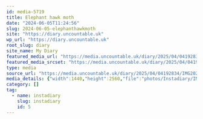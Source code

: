 ```yaml
---
id: media-5719
title: Elephant hawk moth
date: "2024-06-05T11:24:56"
slug: 2024-06-05-elephanthawkmoth
site: "https://diary.uncountable.uk"
wp_url: "https://diary.uncountable.uk"
root_slug: diary
site_name: My Diary
featured_media_url: "https://media.uncountable.uk/diary/2025/04/04192834/IMG20240605122456-scaled.webp"
featured_media_srcset: "https://media.uncountable.uk/diary/2025/04/04192834/IMG20240605122456-169x300.webp 169w, https://media.uncountable.uk/diary/2025/04/04192834/IMG20240605122456-576x1024.webp 576w, https://media.uncountable.uk/diary/2025/04/04192834/IMG20240605122456-150x150.webp 150w, https://media.uncountable.uk/diary/2025/04/04192834/IMG20240605122456-360x640.webp 360w, https://media.uncountable.uk/diary/2025/04/04192834/IMG20240605122456-scaled.webp 1440w"
type: media
source_url: "https://media.uncountable.uk/diary/2025/04/04192834/IMG20240605122456-scaled.webp"
media_details: {"width":1440,"height":2560,"file":"photos/Instadiary/IMG20240605122456-scaled.webp","filesize":250884,"sizes":{"medium":{"file":"IMG20240605122456-169x300.webp","width":169,"height":300,"filesize":20728,"mime_type":"image/webp","source_url":"https://media.uncountable.uk/diary/2025/04/04192834/IMG20240605122456-169x300.webp"},"large":{"file":"IMG20240605122456-576x1024.webp","width":576,"height":1024,"filesize":91324,"mime_type":"image/webp","source_url":"https://media.uncountable.uk/diary/2025/04/04192834/IMG20240605122456-576x1024.webp"},"thumbnail":{"file":"IMG20240605122456-150x150.webp","width":150,"height":150,"filesize":10292,"mime_type":"image/webp","source_url":"https://media.uncountable.uk/diary/2025/04/04192834/IMG20240605122456-150x150.webp"},"mobwidth":{"file":"IMG20240605122456-360x640.webp","width":360,"height":640,"filesize":55926,"mime_type":"image/webp","source_url":"https://media.uncountable.uk/diary/2025/04/04192834/IMG20240605122456-360x640.webp"},"full":{"file":"IMG20240605122456-scaled.webp","width":1440,"height":2560,"mime_type":"image/webp","source_url":"https://media.uncountable.uk/diary/2025/04/04192834/IMG20240605122456-scaled.webp"}},"image_meta":{"aperture":"0","credit":"","camera":"","caption":"","created_timestamp":"0","copyright":"","focal_length":"0","iso":"0","shutter_speed":"0","title":"","orientation":"0","keywords":[]},"original_image":"IMG20240605122456.webp"}
category: []
tag:
  - name: instadiary
    slug: instadiary
    id: 5
---
```


